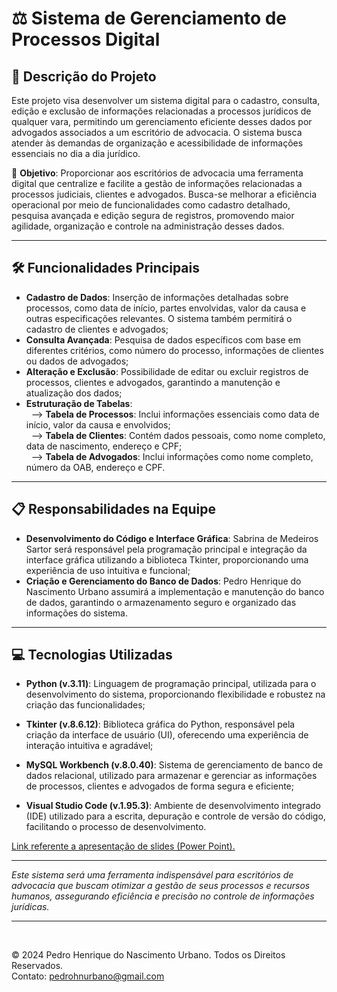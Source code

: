 # ⚖️ Sistema de Gerenciamento de Processos Digital

## 🌟 Descrição do Projeto

Este projeto visa desenvolver um sistema digital para o cadastro, consulta, edição e exclusão de informações relacionadas a processos jurídicos de qualquer vara, permitindo um gerenciamento eficiente desses dados por advogados associados a um escritório de advocacia. O sistema busca atender às demandas de organização e acessibilidade de informações essenciais no dia a dia jurídico.

🔗 **Objetivo**: 
Proporcionar aos escritórios de advocacia uma ferramenta digital que centralize e facilite a gestão de informações relacionadas a processos judiciais, clientes e advogados. Busca-se melhorar a eficiência operacional por meio de funcionalidades como cadastro detalhado, pesquisa avançada e edição segura de registros, promovendo maior agilidade, organização e controle na administração desses dados.

---

## 🛠️ Funcionalidades Principais

- **Cadastro de Dados**: Inserção de informações detalhadas sobre processos, como data de início, partes envolvidas, valor da causa e outras especificações relevantes. O sistema também permitirá o cadastro de clientes e advogados;
- **Consulta Avançada**: Pesquisa de dados específicos com base em diferentes critérios, como número do processo, informações de clientes ou dados de advogados;
- **Alteração e Exclusão**: Possibilidade de editar ou excluir registros de processos, clientes e advogados, garantindo a manutenção e atualização dos dados;
- **Estruturação de Tabelas**:
    <br> &nbsp;&nbsp;--> **Tabela de Processos**: Inclui informações essenciais como data de início, valor da causa e envolvidos;
    <br> &nbsp;&nbsp;--> **Tabela de Clientes**: Contém dados pessoais, como nome completo, data de nascimento, endereço e CPF;
    <br> &nbsp;&nbsp;--> **Tabela de Advogados**: Inclui informações como nome completo, número da OAB, endereço e CPF.

---

## 📋 Responsabilidades na Equipe

- **Desenvolvimento do Código e Interface Gráfica**: Sabrina de Medeiros Sartor será responsável pela programação principal e integração da interface gráfica utilizando a biblioteca Tkinter, proporcionando uma experiência de uso intuitiva e funcional;
- **Criação e Gerenciamento do Banco de Dados**: Pedro Henrique do Nascimento Urbano assumirá a implementação e manutenção do banco de dados, garantindo o armazenamento seguro e organizado das informações do sistema.

---

## 💻 Tecnologias Utilizadas

- **Python (v.3.11)**: Linguagem de programação principal, utilizada para o desenvolvimento do sistema, proporcionando flexibilidade e robustez na criação das funcionalidades;
  
- **Tkinter (v.8.6.12)**: Biblioteca gráfica do Python, responsável pela criação da interface de usuário (UI), oferecendo uma experiência de interação intuitiva e agradável;

- **MySQL Workbench (v.8.0.40)**: Sistema de gerenciamento de banco de dados relacional, utilizado para armazenar e gerenciar as informações de processos, clientes e advogados de forma segura e eficiente;

- **Visual Studio Code (v.1.95.3)**: Ambiente de desenvolvimento integrado (IDE) utilizado para a escrita, depuração e controle de versão do código, facilitando o processo de desenvolvimento.

<a href="https://alunosatcedu-my.sharepoint.com/:p:/g/personal/pedro_286322_alunosatc_edu_br/EdkrkmpzzRFMrjqT88XU6X8BEiP4e1D2W_rcUi4ZlGXA-w?e=MmibMd">Link referente a apresentação de slides (Power Point).</a>

---

<i>Este sistema será uma ferramenta indispensável para escritórios de advocacia que buscam otimizar a gestão de seus processos e recursos humanos, assegurando eficiência e precisão no controle de informações jurídicas.</i>

---

<br>

© 2024 Pedro Henrique do Nascimento Urbano. Todos os Direitos Reservados. <br>
Contato: pedrohnurbano@gmail.com
